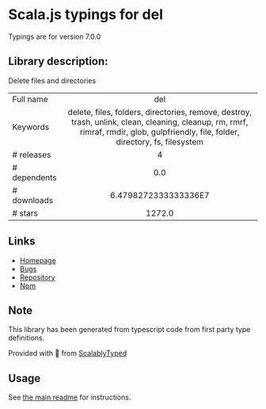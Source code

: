 
# Scala.js typings for del

Typings are for version 7.0.0

## Library description:
Delete files and directories

|                    |                 |
| ------------------ | :-------------: |
| Full name          | del |
| Keywords           | delete, files, folders, directories, remove, destroy, trash, unlink, clean, cleaning, cleanup, rm, rmrf, rimraf, rmdir, glob, gulpfriendly, file, folder, directory, fs, filesystem |
| # releases         | 4 |
| # dependents       | 0.0 |
| # downloads        | 6.4798272333333336E7 |
| # stars            | 1272.0 |

## Links
- [Homepage](https://github.com/sindresorhus/del#readme)
- [Bugs](https://github.com/sindresorhus/del/issues)
- [Repository](https://github.com/sindresorhus/del)
- [Npm](https://www.npmjs.com/package/del)
    


## Note
This library has been generated from typescript code from first party type definitions.

Provided with :purple_heart: from [ScalablyTyped](https://github.com/oyvindberg/ScalablyTyped)

## Usage
See [the main readme](../../readme.md) for instructions.


